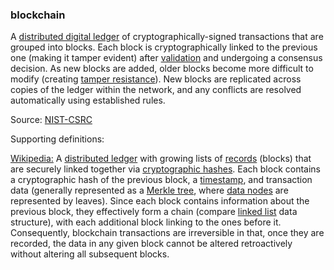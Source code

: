 ### blockchain

<p class="c8"><span>A </span><span class="c2"><a class="c3" href="#h.eoh04mpatko3">distributed digital ledger</a></span><span>&nbsp;of cryptographically-signed transactions that are grouped into blocks. Each block is cryptographically linked to the previous one (making it tamper evident) after </span><span class="c2"><a class="c3" href="#h.rbp41an0omv6">validation</a></span><span>&nbsp;and undergoing a consensus decision. As new blocks are added, older blocks become more difficult to modify (creating </span><span class="c2"><a class="c3" href="#h.hpl12if94wa6">tamper resistance</a></span><span class="c0">). New blocks are replicated across copies of the ledger within the network, and any conflicts are resolved automatically using established rules.</span></p><p class="c8"><span>Source: </span><span class="c2"><a class="c3" href="https://www.google.com/url?q=https://csrc.nist.gov/glossary/term/blockchain&amp;sa=D&amp;source=editors&amp;ust=1706779842534244&amp;usg=AOvVaw3IvlHcp9ao4w0FavdiE0kK">NIST-CSRC</a></span></p><p class="c8"><span class="c0">Supporting definitions:</span></p><p class="c8"><span class="c2"><a class="c3" href="https://www.google.com/url?q=https://en.wikipedia.org/wiki/Blockchain&amp;sa=D&amp;source=editors&amp;ust=1706779842534914&amp;usg=AOvVaw23O4deQG43eWzLkWqd8Fgg">Wikipedia:</a></span><span>&nbsp;A </span><span class="c2"><a class="c3" href="https://www.google.com/url?q=https://en.wikipedia.org/wiki/Distributed_ledger&amp;sa=D&amp;source=editors&amp;ust=1706779842535219&amp;usg=AOvVaw00RQgrd_nw7d-u0eFrE4YT">distributed ledger</a></span><span>&nbsp;with growing lists of </span><span class="c2"><a class="c3" href="https://www.google.com/url?q=https://en.wikipedia.org/wiki/Record_(computer_science)&amp;sa=D&amp;source=editors&amp;ust=1706779842535496&amp;usg=AOvVaw01OSk5GAEPZDIDekt6IxYq">records</a></span><span>&nbsp;(blocks) that are securely linked together via </span><span class="c2"><a class="c3" href="https://www.google.com/url?q=https://en.wikipedia.org/wiki/Cryptographic_hash_function&amp;sa=D&amp;source=editors&amp;ust=1706779842535784&amp;usg=AOvVaw3selvWcEeJB9wTUjwops79">cryptographic hashes</a></span><span>.</span><span>&nbsp;Each block contains a cryptographic hash of the previous block, a </span><span class="c2"><a class="c3" href="https://www.google.com/url?q=https://en.wikipedia.org/wiki/Trusted_timestamping&amp;sa=D&amp;source=editors&amp;ust=1706779842536084&amp;usg=AOvVaw1-QDZscIWXWWTz0BYHDps9">timestamp</a></span><span>, and transaction data (generally represented as a </span><span class="c2"><a class="c3" href="https://www.google.com/url?q=https://en.wikipedia.org/wiki/Merkle_tree&amp;sa=D&amp;source=editors&amp;ust=1706779842536340&amp;usg=AOvVaw1u4dtJlg5TIAZEYasTqswx">Merkle tree</a></span><span>, where </span><span class="c2"><a class="c3" href="https://www.google.com/url?q=https://en.wikipedia.org/wiki/Node_(computer_science)&amp;sa=D&amp;source=editors&amp;ust=1706779842536600&amp;usg=AOvVaw3Sw6TV3jLLVHBk8M_pr6DR">data nodes</a></span><span>&nbsp;are represented by leaves). Since each block contains information about the previous block, they effectively form a chain (compare </span><span class="c2"><a class="c3" href="https://www.google.com/url?q=https://en.wikipedia.org/wiki/Linked_list&amp;sa=D&amp;source=editors&amp;ust=1706779842536867&amp;usg=AOvVaw0VyXjb0zS1tvF36RCB_b_8">linked list</a></span><span class="c0">&nbsp;data structure), with each additional block linking to the ones before it. Consequently, blockchain transactions are irreversible in that, once they are recorded, the data in any given block cannot be altered retroactively without altering all subsequent blocks.</span></p>